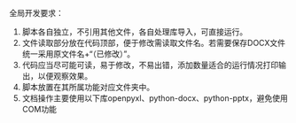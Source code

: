 全局开发要求：

1. 脚本各自独立，不引用其他文件，各自处理库导入，可直接运行。
2. 文件读取部分放在代码顶部，便于修改需读取文件名。若需要保存DOCX文件统一采用原文件名+“（已修改）”。
3. 代码应当尽可能可读，易于修改，不易出错，添加数量适合的运行情况打印输出，以便观察效果。
4. 脚本放置在其所属功能对应文件夹中。
5. 文档操作主要使用以下库openpyxl、python-docx、python-pptx，避免使用COM功能
